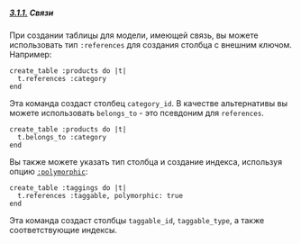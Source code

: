 ##### [3.1.1.](https://rusrails.ru/active-record-migrations#svyazi) Связи

При создании таблицы для модели, имеющей связь, вы можете использовать тип `:references` для создания столбца с внешним ключом. Например:

```
create_table :products do |t|
  t.references :category
end
```

Эта команда создаст столбец `category_id`. В качестве альтернативы вы можете использовать `belongs_to` - это псевдоним для `references`.

```
create_table :products do |t|
  t.belongs_to :category
end
```

Вы также можете указать тип столбца и создание индекса, используя опцию [`:polymorphic`](https://rusrails.ru/active-record-associations#polymorphic-associations):

```
create_table :taggings do |t|
  t.references :taggable, polymorphic: true
end
```

Эта команда создаст столбцы `taggable_id`, `taggable_type`, а также соответствующие индексы.
